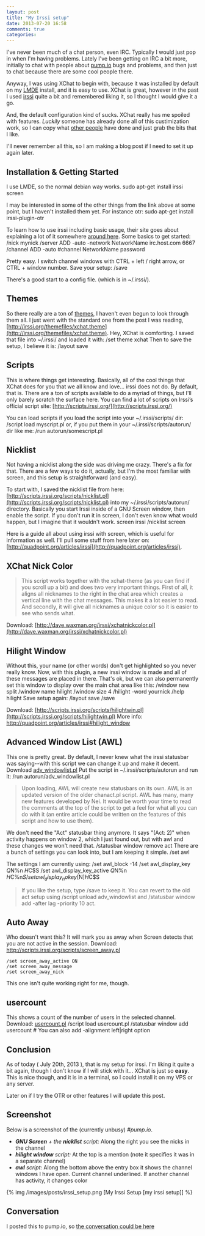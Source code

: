 ```yaml
---
layout: post
title: "My Irssi setup"
date: 2013-07-20 16:58
comments: true
categories: 
---
```


I've never been much of a chat person, even IRC.  Typically I would just pop in when I'm having problems.
Lately I've been getting on IRC a bit more, initially to chat with people about [pump.io](http://pump.io) bugs and problems, and then just to chat because there are some cool people there.

Anyway, I was using XChat to begin with, because it was installed by default on my [LMDE](http://www.linuxmint.com/download_lmde.php) install, and it is easy to use.
XChat is great, however in the past I used [irssi](http://www.irssi.org/) quite a bit and remembered liking it, so I thought I would give it a go.

And, the default configuration kind of sucks. XChat really has me spoiled with features.
*Luckily* someone has already done all of this custimization work, so I can copy what [other people](http://www.antonfagerberg.com/archive/my-perfect-irssi-setup) have done and just grab the bits that I like.

I'll never remember all this, so I am making a blog post if I need to set it up again later.

## Installation & Getting Started ##
I use LMDE, so the normal debian way works.
    sudo apt-get install irssi screen

I may be interested in some of the other things from the link above at some point, but I haven't installed them yet.
For instance otr:
    sudo apt-get install irssi-plugin-otr

To learn how to use irssi including basic usage, their site goes about explaining a lot of it somewhere [around here](http://www.irssi.org/documentation/startup#c3).
Some basics to get started:
    /nick mynick
    /server ADD -auto -network NetworkName irc.host.com 6667
    /channel ADD -auto #channel NetworkName password

Pretty easy. I switch channel windows with CTRL + left / right arrow, or CTRL + window number.
Save your setup:
    /save

There's a good start to a config file. (which is in ~/.irssi/).


    
## Themes ##

So there really are a ton of [themes](http://irssi.org/themes), I haven't even begun to look through them all.
I just went with the standard one from the post I was reading, [http://irssi.org/themefiles/xchat.theme](http://irssi.org/themefiles/xchat.theme).  Hey, XChat is comforting.
I saved that file into ~/.irssi/ and loaded it with:
    /set theme xchat
Then to save the setup, I believe it is:
    /layout save



## Scripts ##
This is where things get interesting. Basically, all of the cool things that XChat does for you that we all know and love...
irssi does not do.  By default, that is.
There are a ton of scripts available to do a myriad of things, but I'll only barely scratch the surface here.
You can find a lot of scripts on Irssi’s official script site: [http://scripts.irssi.org/](http://scripts.irssi.org/)

You can load scripts if you load the script into your ~/.irssi/scripts/ dir:
    /script load myscript.pl
or, if you put them in your ~/.irssi/scripts/autorun/ dir like me:
    /run autorun/somescript.pl

## Nicklist ##
Not having a nicklist along the side was driving me crazy. There's a fix for that.
There are a few ways to do it, actually, but I'm the most familiar with screen, and this setup is straightforward (and easy).

To start with, I saved the nicklist file from here: [http://scripts.irssi.org/scripts/nicklist.pl](http://scripts.irssi.org/scripts/nicklist.pl) into my ~/.irssi/scripts/autorun/ directory.
Basically you start Irssi inside of a GNU Screen window, then enable the script.  If you don't run it in screen, I don't even know what would happen, but I imagine that it wouldn't work.
    screen irssi
    /nicklist screen

Here is a guide all about using irssi with screen, which is useful for information as well. I'll pull some stuff from here later on: [http://quadpoint.org/articles/irssi](http://quadpoint.org/articles/irssi).

## XChat Nick Color ##
> This script works together with the xchat-theme (as you can find if you scroll up a bit) and does two very important things. First of all, it aligns all nicknames to the right in the chat area which creates a vertical line with the chat messages. This makes it a lot easier to read. And secondly, it will give all nicknames a unique color so it is easier to see who sends what.

Download: [http://dave.waxman.org/irssi/xchatnickcolor.pl](http://dave.waxman.org/irssi/xchatnickcolor.pl)

## Hilight Window ##
Without this, your name (or other words) don't get highlighted so you never really know.
Now, with this plugin, a new irssi window is made and all of these messages are placed in there.
That's ok, but we can also permanently set this window to display over the main chat area like this:
    /window new split
    /window name hilight
    /window size 4
    /hilight -word yournick
    /help hilight
Save setup again:
    /layout save
    /save

Download: [http://scripts.irssi.org/scripts/hilightwin.pl](http://scripts.irssi.org/scripts/hilightwin.pl) More info: http://quadpoint.org/articles/irssi#hilight_window

## Advanced Window List (AWL) ##
This one is pretty great. By default, I never knew what the irssi statusbar was saying--with this script we can change it up and make it decent.
Download [adv_windowlist.pl](http://anti.teamidiot.de/static/nei/*/Code/Irssi/adv_windowlist.pl)
Put the script in ~/.irssi/scripts/autorun and run it:
    /run autorun/adv_windowlist.pl

> Upon loading, AWL will create new statusbars on its own. AWL is an updated version of the older chanact.pl script. AWL has many, many new features developed by Nei. It would be worth your time to read the comments at the top of the script to get a feel for what all you can do with it (an entire article could be written on the features of this script and how to use them).

We don't need the "Act" statusbar thing anymore. It says "(Act: 2)" when activity happens on window 2, which I just found out, but with awl and these changes we won't need that.
    /statusbar window remove act
There are a bunch of settings you can look into, but I am keeping it simple.
    /set awl

The settings I am currently using:
    /set awl_block -14
    /set awl_display_key $Q%K|$N%n $H$C$S
    /set awl_display_key_active $Q%K|$N%n $H%U$C%n$S
    /set awl_display_nokey [$N]$H$C$S

> If you like the setup, type /save to keep it. You can revert to the old act setup using /script unload adv_windowlist and /statusbar window add -after lag -priority 10 act.

## Auto Away ##
Who doesn't want this?  It will mark you as away when Screen detects that you are not active in the session.
Download: http://scripts.irssi.org/scripts/screen_away.pl

    /set screen_away_active ON
    /set screen_away_message
    /set screen_away_nick

This one isn't quite working right for me, though.

## usercount ##
This shows a count of the number of users in the selected channel.
Download: [usercount.pl](http://www.irssi.org/scripts/scripts/usercount.pl)
    /script load usercount.pl
    /statusbar window add usercount
    # You can also add -alignment left|right option

## Conclusion ##

As of today ( July 20th, 2013 ), that is my setup for irssi.  I'm liking it quite a bit again, though I don't know if I will stick with it...
XChat is just so **easy**.  This is nice though, and it is in a terminal, so I could install it on my VPS or any server.

Later on if I try the OTR or other features I will update this post.

## Screenshot ##
Below is a screenshot of the (currently unbusy) *#pump.io*.

- _**GNU Screen** + the **nicklist** script:_ Along the right you see the nicks in the channel
- _**hilight window** script:_ At the top is a mention (note it specifies it was in a separate channel)
- _**awl** script:_ Along the bottom above the entry box it shows the channel windows I have open. Current channel underlined. If another channel has activity, it changes color


{% img /images/posts/irssi_setup.png [My Irssi Setup [my irssi setup]] %}


## Conversation ##
I posted this to pump.io, so [the conversation could be here](https://microca.st/jrobb/note/4x5X853dQ3mGKBLxxAdIzA)

